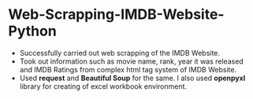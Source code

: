 # Web-Scrapping-IMDB-Website-Python

- Successfully carried out web scrapping of the IMDB Website.
- Took out information such as movie name, rank, year it was released and IMDB Ratings from complex html tag system of IMDB Website.
- Used **request** and **Beautiful Soup** for the same. I also used **openpyxl** library for creating of excel workbook environment.
